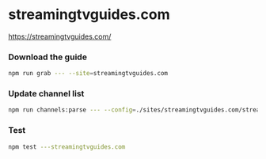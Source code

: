 # streamingtvguides.com

https://streamingtvguides.com/

### Download the guide

```sh
npm run grab --- --site=streamingtvguides.com
```

### Update channel list

```sh
npm run channels:parse --- --config=./sites/streamingtvguides.com/streamingtvguides.com.config.js --output=./sites/streamingtvguides.com/streamingtvguides.com.channels.xml
```

### Test

```sh
npm test ---streamingtvguides.com
```
